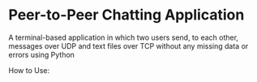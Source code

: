 # Peer-to-Peer Chatting Application
A terminal-based application in which two users send,  to each other, messages over UDP and text files over TCP without any missing data or errors using Python

How to Use:
